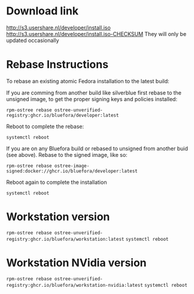 # Download link
http://s3.usershare.nl/developer/install.iso
http://s3.usershare.nl/developer/install.iso-CHECKSUM
They will only be updated occasionally

# Rebase Instructions
To rebase an existing atomic Fedora installation to the latest build:

If you are comming from another build like silverblue first rebase to the unsigned image, to get the proper signing keys and policies installed:

`rpm-ostree rebase ostree-unverified-registry:ghcr.io/bluefora/developer:latest`

Reboot to complete the rebase:

`systemctl reboot`

If you are on any Bluefora build or rebased to unsigned from another buid (see above).
Rebase to the signed image, like so:

`rpm-ostree rebase ostree-image-signed:docker://ghcr.io/bluefora/developer:latest`

Reboot again to complete the installation

`systemctl reboot`

# Workstation version
`rpm-ostree rebase ostree-unverified-registry:ghcr.io/bluefora/workstation:latest`
`systemctl reboot`

# Workstation NVidia version
`rpm-ostree rebase ostree-unverified-registry:ghcr.io/bluefora/workstation-nvidia:latest`
`systemctl reboot`


